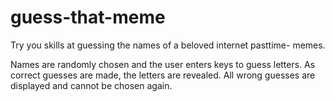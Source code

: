 # guess-that-meme

Try you skills at guessing the names of a beloved internet pasttime- memes.

Names are randomly chosen and the user enters keys to guess letters. As correct guesses are made, the letters are revealed. All wrong guesses are displayed and cannot be chosen again.
